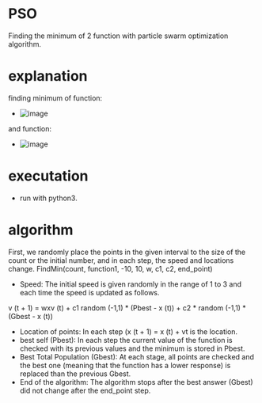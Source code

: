 # PSO
Finding the minimum of 2 function with particle swarm optimization algorithm.
# explanation
finding minimum of function:

- ![image](https://user-images.githubusercontent.com/47561586/123279121-ce303b00-d51c-11eb-8fbc-6d6c930df971.png)

and function:
- ![image](https://user-images.githubusercontent.com/47561586/123279150-d6887600-d51c-11eb-93ac-90d5765c4508.png)
# executation
- run with python3.
# algorithm
First, we randomly place the points in the given interval to the size of the count or the initial number, and in each step, the speed and locations change.
FindMin(count, function1, -10, 10, w, c1, c2, end_point)
- Speed: The initial speed is given randomly in the range of 1 to 3 and each time the speed is updated as follows.

v (t + 1) = wxv (t) + c1 random (-1,1) * (Pbest - x (t)) + c2 * random (-1,1) * (Gbest - x (t))
- Location of points: In each step (x (t + 1) = x (t) + vt is the location.
- best self (Pbest): In each step the current value of the function is checked with its previous values and the minimum is stored in Pbest.
- Best Total Population (Gbest): At each stage, all points are checked and the best one (meaning that the function has a lower response) is replaced than the previous Gbest.
- End of the algorithm: The algorithm stops after the best answer (Gbest) did not change after the end_point step.
